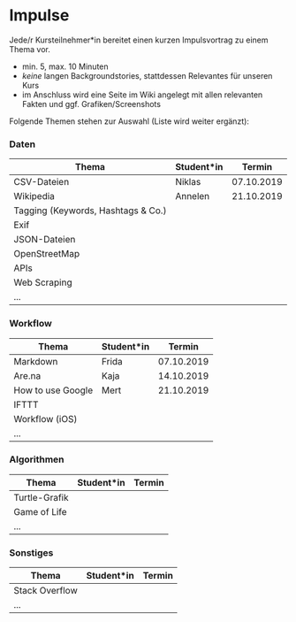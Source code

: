 # Impulse

Jede/r Kursteilnehmer\*in bereitet einen kurzen Impulsvortrag zu einem Thema vor.

- min. 5, max. 10 Minuten
- *keine* langen Backgroundstories, stattdessen Relevantes für unseren Kurs
- im Anschluss wird eine Seite im Wiki angelegt mit allen relevanten Fakten und ggf. Grafiken/Screenshots

Folgende Themen stehen zur Auswahl (Liste wird weiter ergänzt):

### Daten

| Thema | Student\*in | Termin |
| --- | --- | --- |
| CSV-Dateien | Niklas | 07.10.2019 |
| Wikipedia | Annelen | 21.10.2019 |
| Tagging (Keywords, Hashtags & Co.) | | |
| Exif | | |
| JSON-Dateien | | |
| OpenStreetMap | | |
| APIs | | |
| Web Scraping | | |
| ... | | |

### Workflow

| Thema | Student\*in | Termin |
| --- | --- | --- |
| Markdown | Frida | 07.10.2019 |
| Are.na | Kaja | 14.10.2019 |
| How to use Google | Mert | 21.10.2019 |
| IFTTT | | |
| Workflow (iOS) | | |
| ... | | |

### Algorithmen

| Thema | Student\*in | Termin |
| --- | --- | --- |
| Turtle-Grafik | | |
| Game of Life | | |
| ... | | |

### Sonstiges

| Thema | Student\*in | Termin |
| --- | --- | --- |
| Stack Overflow | | |
| ... | | |
